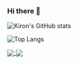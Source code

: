 ### Hi there 👋

<!--
**kiron0/kiron0** is a ✨ _special_ ✨ repository because its `README.md` (this file) appears on your GitHub profile.

Here are some ideas to get you started:

- 🔭 I’m currently working on ...
- 🌱 I’m currently learning ...
- 👯 I’m looking to collaborate on ...
- 🤔 I’m looking for help with ...
- 💬 Ask me about ...
- 📫 How to reach me: ...
- 😄 Pronouns: ...
- ⚡ Fun fact: ...
-->


![Kiron's GitHub stats](https://github-readme-stats.vercel.app/api?username=kiron0&theme=chartreuse-dark&show_icons=true)

![Top Langs](https://github-readme-stats.vercel.app/api/top-langs/?username=kiron0&layout=compact)

<a href="https://github.com/kiron0/github-readme-stats">
  <img align="center" src="https://github-readme-stats.vercel.app/api/pin/?username=kiron0&repo=github-readme-stats" />
</a>
<a href="https://github.com/anuraghazra/convoychat">
  <img align="center" src="https://github-readme-stats.vercel.app/api/pin/?username=kiron0&repo=convoychat" />
</a>
